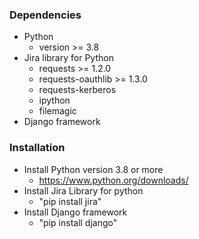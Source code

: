 


### Dependencies
* Python
  * version >= 3.8
* Jira library for Python
  * requests >= 1.2.0
  * requests-oauthlib >= 1.3.0
  * requests-kerberos 
  * ipython
  * filemagic
* Django framework

### Installation 
* Install Python version 3.8 or more
  * https://www.python.org/downloads/
* Install Jira Library for python
  * "pip install jira" 
* Install Django framework
  * "pip install django"